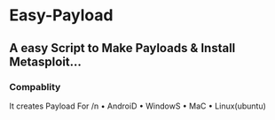 # Easy-Payload
A easy Script to Make Payloads & Install Metasploit...
-------------------------------------------------------------
### Compablity
It creates Payload For /n
• AndroiD
• WindowS
• MaC
• Linux(ubuntu)
